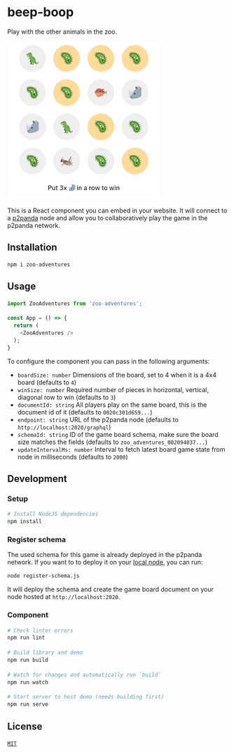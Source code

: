 # beep-boop

Play with the other animals in the zoo.

<img src="screenshot.png" width="350" />

This is a React component you can embed in your website. It will connect to a [p2panda](https://github.com/p2panda/handbook) node and allow you to collaboratively play the game in the p2panda network.

## Installation

```bash
npm i zoo-adventures
```

## Usage

```js
import ZooAdventures from 'zoo-adventures';

const App = () => {
  return (
    <ZooAdventures />
  );
}
```

To configure the component you can pass in the following arguments:


* `boardSize: number` Dimensions of the board, set to 4 when it is a 4x4 board (defaults to `4`)
* `winSize: number` Required number of pieces in horizontal, vertical, diagonal row to win (defaults to `3`)
* `documentId: string` All players play on the same board, this is the document id of it (defaults to `0020c301d659...`)
* `endpoint: string` URL of the p2panda node (defaults to `http://localhost:2020/graphql`)
* `schemaId: string` ID of the game board schema, make sure the board size matches the fields (defaults to `zoo_adventures_002094037...`)
* `updateIntervalMs: number` Interval to fetch latest board game state from node in milliseconds (defaults to `2000`)

## Development

### Setup

```bash
# Install NodeJS dependencies
npm install
```

### Register schema

The used schema for this game is already deployed in the p2panda network. If you want to to deploy it on your [local node](https://github.com/p2panda/aquadoggo), you can run:

```bash
node register-schema.js
```

It will deploy the schema and create the game board document on your node hosted at `http://localhost:2020`.

### Component

```bash
# Check linter errors
npm run lint

# Build library and demo
npm run build

# Watch for changes and automatically run `build`
npm run watch

# Start server to host demo (needs building first)
npm run serve
```

## License

[`MIT`](LICENSE)
